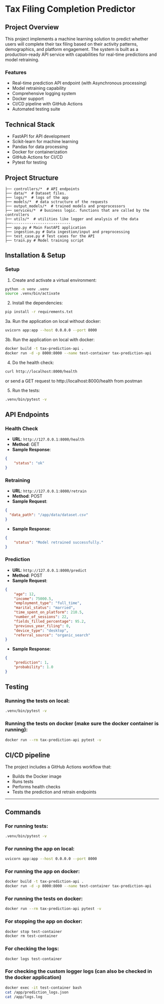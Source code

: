 # Tax Filing Completion Predictor


## Project Overview
This project implements a machine learning solution to predict whether users will complete their tax filing based on their activity patterns, demographics, and platform engagement. The system is built as a production-ready API service with capabilities for real-time predictions and model retraining.

### Features
- Real-time prediction API endpoint (with Asynchronous processing)
- Model retraining capability
- Comprehensive logging system
- Docker support
- CI/CD pipeline with GitHub Actions
- Automated testing suite

## Technical Stack
- FastAPI for API development
- Scikit-learn for machine learning
- Pandas for data processing
- Docker for containerization
- GitHub Actions for CI/CD
- Pytest for testing

## Project Structure
```
├── controllers/*  # API endpoints
├── data/*  # Dataset files. 
├── logs/*  # logs of the app
├── models/*  # data sctructure of the requests
├── output_models/*  # trained models and preprocessors
├── services/*  # business logic. functions that are called by the controllers
├── utils/*  # utilities like logger and analysis of the data
├──--------------------------- 
├── app.py # Main FastAPI application
├── ingestion.py # Data ingestion/input and preprocessing
├── test_case.py # Test cases for the API
├── train.py # Model training script
```

## Installation & Setup

### Setup
1. Create and activate a virtual environment:
```bash
python -m venv .venv
source .venv/bin/activate
```

2. Install the dependencies:
```bash
pip install -r requirements.txt
```

3a. Run the application on local without docker:
```bash
uvicorn app:app --host 0.0.0.0 --port 8000
```

3b. Run the application on local with docker:
```bash
docker build -t tax-prediction-api .
docker run -d -p 8000:8000 --name test-container tax-prediction-api
```

4. Do the health check:
```bash
curl http://localhost:8000/health
```
or send a GET request to http://localhost:8000/health from postman


5. Run the tests:
```bash
.venv/bin/pytest -v
```


## API Endpoints

### Health Check
- **URL**: `http://127.0.0.1:8000/health`
- **Method**: GET
- **Sample Response**:
```json
{
    "status": "ok"
}
```


### Retraining
- **URL**: `http://127.0.0.1:8000/retrain`
- **Method**: POST
- **Sample Request**:
```json
{
  "data_path": "/app/data/dataset.csv"
}
```
- **Sample Response**:
```json
{
    "status": "Model retrained successfully."
}
```


### Prediction
- **URL**: `http://127.0.0.1:8000/predict`
- **Method**: POST
- **Sample Request**:
```json
{
    "age": 12,
    "income": 75000.5,
    "employment_type": "full_time",
    "marital_status": "married",
    "time_spent_on_platform": 210.5,
    "number_of_sessions": 22,
    "fields_filled_percentage": 95.2,
    "previous_year_filing": 0,
    "device_type": "desktop",
    "referral_source": "organic_search"
}
```
- **Sample Response**:
```json
{
    "prediction": 1,
    "probability": 1.0
}
```


## Testing

### Running the tests on local:
```bash
.venv/bin/pytest -v
```

### Running the tests on docker (make sure the docker container is running):
```bash
docker run --rm tax-prediction-api pytest -v
```


## CI/CD pipeline
The project includes a GitHub Actions workflow that:
- Builds the Docker image
- Runs tests
- Performs health checks
- Tests the prediction and retrain endpoints







----------------------------------------------------------------
## Commands

### For running tests:
```bash
.venv/bin/pytest -v
```

### For running the app on local:
```bash
uvicorn app:app --host 0.0.0.0 --port 8000
```

### For running the app on docker:
```bash
docker build -t tax-prediction-api .
docker run -d -p 8000:8000 --name test-container tax-prediction-api
```
### For running the tests on docker:
```bash
docker run --rm tax-prediction-api pytest -v
```

### For stopping the app on docker:
```bash
docker stop test-container
docker rm test-container
```

### For checking the logs:
```bash
docker logs test-container
```

### For checking the custom logger logs (can also be checked in the docker application)
```bash
docker exec -it test-container bash
cat /app/prediction_logs.json
cat /app/logs.log
```
